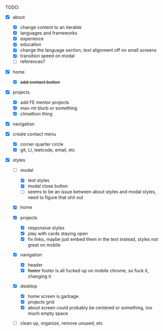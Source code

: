 TODO:

- [x] about

  - [x] change content to an iterable
  - [x] languages and frameworks
  - [x] experience
  - [x] education
  - [x] change the language section, text alignment off on small screens
  - [x] transition speed on modal
  - [ ] references?

- [x] home
  - [x] ~~add contact button~~
- [x] projects
  - [x] add FE mentor projects
  - [x] max-mt blurb or something
  - [x] climathon thing
- [x] navigation

- [x] create contact menu

  - [x] corner quarter circle
  - [x] git, LI, leetcode, email, etc

- [x] styles

  - [ ] modal
    - [x] text styles
    - [x] modal close button
    - [ ] seems to be an issue between about styles and modal styles, need to figure that shit out
  - [x] home
  - [x] projects
    - [x] responsive styles
    - [x] play with cards staying open
    - [x] fix links, maybe just embed them in the text instead,
          styles not great on mobile
  - [x] navigation

    - [x] header
    - [x] ~~footer~~ footer is all fucked up on mobile chrome, so fuck it, changing it

  - [x] desktop
    - [x] home screen is garbage
    - [x] projects grid
    - [x] about screen could probably be centered or something, too much empty space
  - [ ] clean up, organize, remove unused, etc
